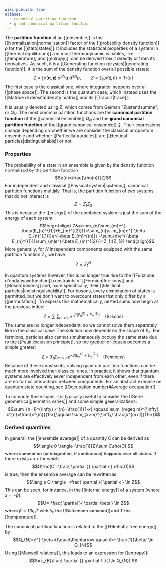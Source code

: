 ```yaml
---
wiki-publish: true
aliases:
  - canonical partition function
  - grand canonical partition function
---
```

The **partition function** of an [[ensemble]] is the [[Normalization|normalization]] factor of the [[probability density function]] $\rho$ for the [[stato|states]]. It includes the statistical properties of a system in [[thermal equilibrium]] and most thermodynamic variables, like [[temperature]] and [[entropy]], can be derived from it directly or from its derivatives. As such, it is a [[Generating function (physics)|generating function]]. It is the sum of the density function over all possible states:
$$Z=\int\rho(\mathbf{q},\mathbf{p})\ d^{3N}q\ d^{3N}p,\qquad Z=\sum_{n}\hat{\rho}(\hat{q},\hat{p})=\text{Tr}(\hat{\rho})$$
The first case is the classical one, where integration happens over all [[phase space]]. The second is the quantum case, which instead uses the [[Matrice di densità|density matrix]] and its [[Traccia|trace]].

It is usually denoted using $Z$, which comes from German "Zustandsumme", or $Q_{N}$. The most common partition functions are the **canonical partition function** of the [[canonical ensemble]] $Q_{N}$ and the **grand canonical partition function** of the [[grand canonical ensemble]] $\mathcal{Z}$. Their expressions change depending on whether we are consider the classical or quantum ensemble and whether [[Particella|particles]] are [[Identical particles|distinguishable]] or not.
### Properties
The probability of a state in an ensemble is given by the density function normalized by the partition function
$$p(n)=\frac{\rho(n)}{Z}$$
For independent and classical [[Physical system|systems]], canonical partition functions multiply. That is, the partition function of two systems that do not interact is
$$Z=Z_{1}Z_{2}$$
This is because the [[energy]] of the combined system is just the sum of the energy of each system:
$$\begin{align}
Z&=\sum_{n}\sum_{m}e^{-\beta(E_{n}^{(1)}+E_{m}^{(2)})}=\sum_{n}\sum_{m}e^{-\beta E_{n}^{(1)}}e^{-\beta E_{m}^{(n)}} =\sum_{n}e^{-\beta E_{n}^{(1)}}\sum_{m}e^{-\beta E_{m}^{(2)}}=Z_{1}Z_{2}
\end{align}$$
More generally, for $N$ independent components equipped with the same partition function $Z_{1}$, we have
$$Z=Z_{1}^{N}$$

In quantum systems however, this is no longer true due to the [[Funzione d'onda|wavefunction]] constraints of [[Fermion|fermions]] and [[Boson|bosons]] and, more specifically, their [[Identical particles|indistinguishability]]. For bosons, every combination of states is permitted, but we don't want to overcount states that only differ by a [[permutation]]. To express this mathematically, nested sums now begin at the previous index:
$$Z=\sum_{n}\sum_{m\geq n}e^{-\beta(E_{n}^{(1)}+E_{m}^{(2)})}\quad\text{(Bosons)}$$
The sums are no longer independent, so we cannot solve them separately like in the classical case. The solution now depends on the shape of $E_{n}$. For fermions, particles also cannot simultaneously occupy the same state due to the [[Pauli exclusion principle]], so the greater-or-equals becomes a simple greater:
$$Z=\sum_{n}\sum_{m>n}e^{-\beta(E_{n}^{(1)}+E_{m}^{(2)})}\quad\text{(Fermions)}$$
Because of these constraints, solving quantum partition functions can be much more involved than classical ones. In practice, it shows that quantum systems are effectively never independent from each other, even if there are no formal interactions between components. For an abstract exercise on quantum state counting, see [[Occupation number#Average occupation]].

To compute these sums, it is typically useful to consider the [[Serie geometrica|geometric series]] and some simple generalizations:
$$\sum_{n=1}^{\infty} x^{n}=\frac{1}{1-x},\qquad \sum_{n\geq m}^{\infty} x^{n}=\frac{x^{m}}{1-x},\qquad \sum_{x>m}^{\infty} \frac{x^{m+1}}{1-x}$$
### Derived quantities
In general, the [[ensemble average]] of a quantity $O$ can be derived as
$$\langle O \rangle=\frac{1}{Z}\sum O\rho(O) $$
where summation (or integration, if continuous) happens over all states. If there exists an $x$ for which
$$O\rho(O)=\frac{ \partial  }{ \partial x } \rho(O)$$
is true, then the ensemble average can be rewritten as
$$\langle O \rangle =\frac{ \partial  }{ \partial x } \ln Z$$
This can be seen, for instance, in the [[internal energy]] of a system (where $x=-\beta$):
$$U=-\frac{ \partial  }{ \partial \beta } \ln Z$$
where $\beta=1/k_{B}T$ with $k_{B}$ the [[Boltzmann constant]] and $T$ the [[temperature]].

The canonical partition function is related to the [[Helmholtz free energy]] by
$$Q_{N}=e^{-\beta A}\quad\Rightarrow \quad A=- \frac{1}{\beta} \ln Q_{N}$$
Using [[Maxwell relations]], this leads to an expression for [[entropy]]:
$$S=k_{B}\frac{ \partial  }{ \partial T }(T\ln Q_{N}) $$
